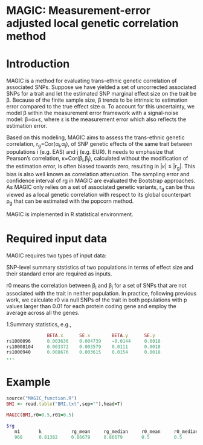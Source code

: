 # MAGIC: Measurement-error adjusted local genetic correlation method
# Introduction
MAGIC is a method for evaluating trans-ethnic genetic correlation of associated SNPs. Suppose we have yielded a set of uncorrected associated SNPs for a trait and let the estimated SNP marginal effect size on the trait be &beta;. Because of the finite sample size, &beta; trends to be intrinsic to estimation error compared to the true effect size α. To account for this uncertainty, we model &beta; within the measurement error framework with a signal-noise model: &beta;=&alpha;+ε, where ε is the measurement error which also reflects the estimation error.

Based on this modeling, MAGIC aims to assess the trans-ethnic genetic correlation, r<sub>g</sub>=Cor(&alpha;<sub>i</sub>,&alpha;<sub>j</sub>), of SNP genetic effects of the same trait between populations i (e.g. EAS) and j (e.g. EUR). It needs to emphasize that Pearson’s correlation, κ=Cor(&beta;<sub>i</sub>,&beta;<sub>j</sub>), calculated without the modification of the estimation error, is often biased towards zero, resulting in |κ| ≤ |r<sub>g</sub>|. This bias is also well known as correlation attenuation. The sampling error and confidence interval of rg in MAGIC are evaluated the Bootstrap approaches. As MAGIC only relies on a set of associated genetic variants, r<sub>g</sub> can be thus viewed as a local genetic correlation with respect to its global counterpart ρ<sub>g</sub> that can be estimated with the popcorn method.

MAGIC is implemented in R statistical environment.
# Required input data
MAGIC requires two types of input data:

SNP-level summary ststistics of two populations in terms of effect size and their standard error are required as inputs.

r0 means the correlation between &beta;<sub>i</sub> and &beta;<sub>j</sub> for a set of SNPs that are not associated with the trait in neither population. In practice, following previous work, we calculate r0 via null SNPs of the trait in both populations with p values larger than 0.01 for each protein coding gene and employ the average across all the genes.

1.Summary statistics, e.g.,
```ruby
               BETA.x      SE.x        BETA.y      SE.y
rs1000096      0.003636    0.004739    -0.0144     0.0018
rs10008104     0.003372    0.003579    0.0111      0.0018
rs1000940      0.008676    0.003615    0.0154      0.0018
...

```


# Example
```ruby
source("MAGIC_function.R")
BMI <- read.table("BMI.txt",sep=""),head=T)

MAGIC(BMI,r0=0.5,r01=0.5)

$rg
   m1       k           rg_mean     rg_median     r0_mean     r0_median     BCa1       BCa2        PB1         PB2         se_k        se_rg_mean     se_rg_median
   968      0.81382     0.86679     0.86679       0.5         0.5           0.8203     0.86245     0.84141     0.89332     0.01264     0.0132         0.0132



```

